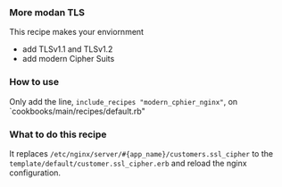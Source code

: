 ### More modan TLS

This recipe makes your enviornment

- add TLSv1.1 and TLSv1.2
- add modern Cipher Suits


### How to use

Only add the line, `include_recipes "modern_cphier_nginx"`,  on `cookbooks/main/recipes/default.rb"


### What to do this recipe

It replaces `/etc/nginx/server/#{app_name}/customers.ssl_cipher` to the `template/default/customer.ssl_cipher.erb` and reload the nginx configuration.



